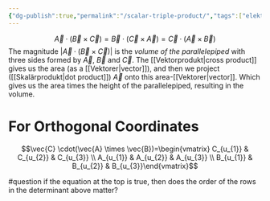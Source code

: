 ```yaml
---
{"dg-publish":true,"permalink":"/scalar-triple-product/","tags":["elektromagnetiskfältteori"]}
---
```


$$\vec{A} \cdot(\vec{B}\times \vec{C})=\vec{B} \cdot(\vec{C}\times\vec{A})=\vec{C}\cdot(\vec{A}\times\vec{B})$$
The magnitude $|\vec{A} \cdot(\vec{B}\times \vec{C})|$ is the *volume of the parallelepiped* with three sides formed by $\vec{A}$, $\vec{B}$ and $\vec{C}$. The [[Vektorprodukt\|cross product]] gives us the area (as a [[Vektorer\|vector]]), and then we project ([[Skalärprodukt\|dot product]]) $\vec{A}$ onto this area-[[Vektorer\|vector]]. Which gives us the area times the height of the parallelepiped, resulting in the volume.

# For Orthogonal Coordinates
$$\vec{C} \cdot(\vec{A} \times \vec{B})=\begin{vmatrix}  C_{u_{1}} & C_{u_{2}} & C_{u_{3}} \\ A_{u_{1}} & A_{u_{2}} & A_{u_{3}} \\ B_{u_{1}} & B_{u_{2}} & B_{u_{3}}\end{vmatrix}$$

#question if the equation at the top is true, then does the order of the rows in the determinant above matter?